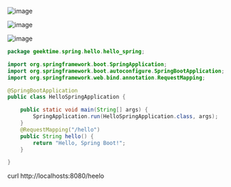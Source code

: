 
![image](https://github.com/user-attachments/assets/c12d2466-7fc0-42e2-a413-c5e486ad4c8c)



![image](https://github.com/user-attachments/assets/211f8d9a-c254-46f8-8bc2-0cbc41897e8a)



![image](https://github.com/user-attachments/assets/a7879148-b5f8-4a3e-981a-fd72701290d2)

```java
package geektime.spring.hello.hello_spring;

import org.springframework.boot.SpringApplication;
import org.springframework.boot.autoconfigure.SpringBootApplication;
import org.springframework.web.bind.annotation.RequestMapping;

@SpringBootApplication
public class HelloSpringApplication {

	public static void main(String[] args) {
		SpringApplication.run(HelloSpringApplication.class, args);
	}
	@RequestMapping("/hello")
	public String hello() {
		return "Hello, Spring Boot!";
	}

}

```

curl http://localhosts:8080/heelo

